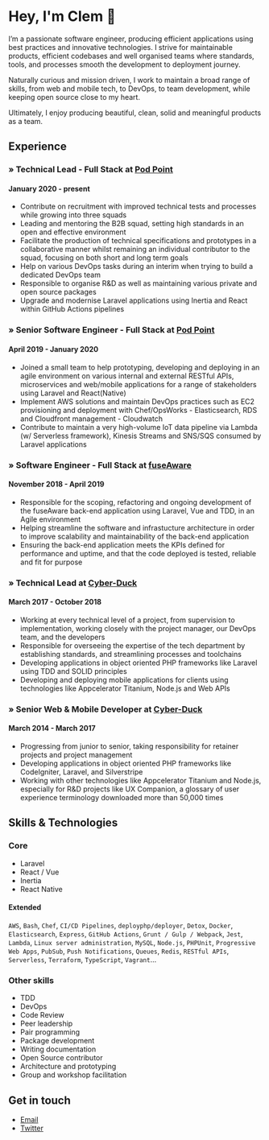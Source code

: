# Hey, I'm Clem 👋

I’m a passionate software engineer, producing efficient applications using best practices and innovative technologies. I strive for maintainable products, efficient codebases and well organised teams where standards, tools, and processes smooth the development to deployment journey.

Naturally curious and mission driven, I work to maintain a broad range of skills, from web and mobile tech, to DevOps, to team development, while keeping open source close to my heart.

Ultimately, I enjoy producing beautiful, clean, solid and meaningful products as a team.

## Experience

### » Technical Lead - Full Stack at [Pod Point](https://pod-point.com)
#### January 2020 - present

- Contribute on recruitment with improved technical tests and processes while growing into three squads
- Leading and mentoring the B2B squad, setting high standards in an open and effective environment
- Facilitate the production of technical specifications and prototypes in a collaborative manner whilst remaining an individual contributor to the squad, focusing on both short and long term goals
- Help on various DevOps tasks during an interim when trying to build a dedicated DevOps team
- Responsible to organise R&D as well as maintaining various private and open source packages
- Upgrade and modernise Laravel applications using Inertia and React within GitHub Actions pipelines

### » Senior Software Engineer - Full Stack at [Pod Point](https://pod-point.com)
#### April 2019 - January 2020

- Joined a small team to help prototyping, developing and deploying in an agile environment on various internal and external RESTful APIs, microservices and web/mobile applications for a range of stakeholders using Laravel and React(Native)
- Implement AWS solutions and maintain DevOps practices such as EC2 provisioning and deployment with Chef/OpsWorks - Elasticsearch, RDS and Cloudfront management - Cloudwatch
- Contribute to maintain a very high-volume IoT data pipeline via Lambda (w/ Serverless framework), Kinesis Streams and SNS/SQS consumed by Laravel applications

### » Software Engineer - Full Stack at [fuseAware](https://www.fuseaware.com)
#### November 2018 - April 2019

- Responsible for the scoping, refactoring and ongoing development of the fuseAware back-end application using Laravel, Vue and TDD, in an Agile environment
- Helping streamline the software and infrastucture architecture in order to improve scalability and maintainability of the back-end application
- Ensuring the back-end application meets the KPIs defined for performance and uptime, and that the code deployed is tested, reliable and fit for purpose

### » Technical Lead at [Cyber-Duck](https://www.cyber-duck.co.uk)
#### March 2017 - October 2018

- Working at every technical level of a project, from supervision to implementation, working closely with the project manager, our DevOps team, and the developers
- Responsible for overseeing the expertise of the tech department by establishing standards, and streamlining processes and toolchains
- Developing applications in object oriented PHP frameworks like Laravel using TDD and SOLID principles
- Developing and deploying mobile applications for clients using technologies like Appcelerator Titanium, Node.js and Web APIs

### » Senior Web & Mobile Developer at [Cyber-Duck](https://www.cyber-duck.co.uk)
#### March 2014 - March 2017

- Progressing from junior to senior, taking responsibility for retainer projects and project management
- Developing applications in object oriented PHP frameworks like CodeIgniter, Laravel, and Silverstripe
- Working with other technologies like Appcelerator Titanium and Node.js, especially for R&D projects like UX Companion, a glossary of user experience terminology downloaded more than 50,000 times

## Skills & Technologies

### Core

- Laravel
- React / Vue
- Inertia
- React Native

#### Extended

`AWS`, `Bash`, `Chef`, `CI/CD Pipelines`, `deployphp/deployer`, `Detox`, `Docker`, `Elasticsearch`, `Express`, `GitHub Actions`, `Grunt / Gulp / Webpack`, `Jest`, `Lambda`, `Linux server administration`, `MySQL`, `Node.js`, `PHPUnit`, `Progressive Web Apps`, `PubSub`, `Push Notifications`, `Queues`, `Redis`, `RESTful APIs`, `Serverless`, `Terraform`, `TypeScript`, `Vagrant`...

### Other skills

- TDD
- DevOps
- Code Review
- Peer leadership
- Pair programming
- Package development
- Writing documentation
- Open Source contributor
- Architecture and prototyping
- Group and workshop facilitation

## Get in touch

- [Email](mailto:mail@clem.io)
- [Twitter](https://twitter.com/clemblanco)
